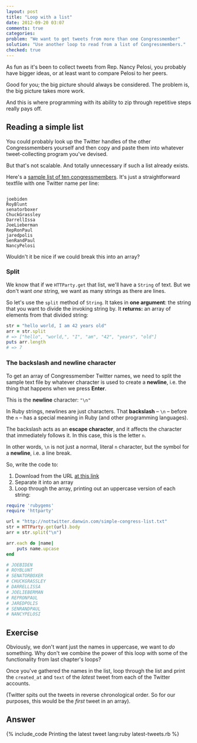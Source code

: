 ```yaml
---
layout: post
title: "Loop with a list"
date: 2012-09-20 03:07
comments: true
categories: 
problem: "We want to get tweets from more than one Congressmember"
solution: "Use another loop to read from a list of Congressmembers."
checked: true
---
```


As fun as it's been to collect tweets from Rep. Nancy Pelosi, you probably have bigger ideas, or at least want to compare Pelosi to her peers. 

Good for you; the big picture should always be considered. The problem is, the big picture takes more work.

And this is where programming with its ability to zip through repetitive steps really pays off.

## Reading a simple list

You could probably look up the Twitter handles of the other Congressmembers yourself and then copy and paste them into whatever tweet-collecting program you've devised.

But that's not scalable. And totally unnecessary if such a list already exists.

Here's a [sample list of ten congressmembers](http://nottwitter.danwin.com/simple-congress-list.txt). It's just a straightforward textfile with one Twitter name per line:

<code>
joebiden
RoyBlunt
senatorboxer
ChuckGrassley
DarrellIssa
JoeLieberman
RepRonPaul
jaredpolis
SenRandPaul
NancyPelosi
</code>

Wouldn't it be nice if we could break this into an array?

### Split

We know that if we `HTTParty.get` that list, we'll have a `String` of text. But we don't want *one* string, we want as many strings as there are lines.

So let's use the  `split` method of `String`. It takes in **one argument**: the string that you want to divide the invoking string by. It **returns:** an array of elements from that divided string:

``` ruby
str = "hello world, I am 42 years old"
arr = str.split
# => ["hello", "world,", "I", "am", "42", "years", "old"] 
puts arr.length
# => 7
```

### The backslash and newline character
To get an array of Congressmember Twitter names, we need to split the sample text file by whatever character is used to create a **newline**, i.e. the thing that happens when we press **Enter**.

This is the **newline** character: `"\n"`

In Ruby strings, newlines are just characters. That **backslash** &ndash; `\n` &ndash; before the `n` &ndash; has a special meaning in Ruby (and other programming languages). 

The backslash acts as an **escape character**, and it affects the character that immediately follows it. In this case, this is the letter `n`. 

In other words, `\n` is not just a normal, literal `n` character, but the symbol for a **newline**, i.e. a line break.


So, write the code to:

1. Download from the URL [at this link](http://nottwitter.danwin.com/simple-congress-list.txt)
2. Separate it into an array
3. Loop through the array, printing out an uppercase version of each string:

``` ruby
require 'rubygems'
require 'httparty'

url = "http://nottwitter.danwin.com/simple-congress-list.txt"
str = HTTParty.get(url).body
arr = str.split("\n")

arr.each do |name|
	puts name.upcase
end

# JOEBIDEN
# ROYBLUNT
# SENATORBOXER
# CHUCKGRASSLEY
# DARRELLISSA
# JOELIEBERMAN
# REPRONPAUL
# JAREDPOLIS
# SENRANDPAUL
# NANCYPELOSI
```



## Exercise


Obviously, we don't want just the names in uppercase, we want to *do* something. Why don't we combine the power of this loop with some of the functionality from last chapter's loops?

Once you've gathered the names in the list, loop through the list and print the `created_at` and `text`  of the *latest* tweet from each of the Twitter accounts.

(Twitter spits out the tweets in reverse chronological order. So for our purposes, this would be the *first* tweet in an array).




## Answer

{% include_code Printing the latest tweet lang:ruby latest-tweets.rb %}







